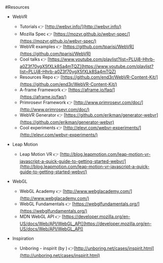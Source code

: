 #Resources

* WebVR
  * Tutorials 👉 [http://webvr.info/](http://webvr.info/)
  * Mozilla Spec 👉 [https://mozvr.github.io/webvr-spec/](https://mozvr.github.io/webvr-spec/)
  * WebVR examples 👉 [https://github.com/tparisi/WebVR](https://github.com/tparisi/WebVR)
  * Cool talks 👉 [https://www.youtube.com/playlist?list=PLUj8-Hhrb-a0Z3f70ygX5fXLk8Sa4mTQZ](https://www.youtube.com/playlist?list=PLUj8-Hhrb-a0Z3f70ygX5fXLk8Sa4mTQZ)
  * Resources Repo 👉 [https://github.com/end3r/WebVR-Content-Kit/](https://github.com/end3r/WebVR-Content-Kit/)
  * A-frame Framework 👉 [https://aframe.io/faq/](https://aframe.io/faq/)
  * Primrosevr Framework 👉 [http://www.primrosevr.com/doc/](http://www.primrosevr.com/doc/)
  * WebVR Generator 👉 [https://github.com/erikman/generator-webvr](https://github.com/erikman/generator-webvr)
  * Cool experiments 👉 [http://elevr.com/webvr-experiments/](http://elevr.com/webvr-experiments/)
  
* Leap Motion
  * Leap Motion VR 👉 [http://blog.leapmotion.com/leap-motion-vr-javascript-a-quick-guide-to-getting-started-webvr/](http://blog.leapmotion.com/leap-motion-vr-javascript-a-quick-guide-to-getting-started-webvr/) 
 
* WebGL
  * WebGL Academy 👉 [http://www.webglacademy.com/](http://www.webglacademy.com/)
  * WebGL Fundamentals 👉 [https://webglfundamentals.org/](https://webglfundamentals.org/) 
  * MDN WebGL API 👉 [https://developer.mozilla.org/en-US/docs/Web/API/WebGL_API](https://developer.mozilla.org/en-US/docs/Web/API/WebGL_API)

* Inspiration
  * Unboring - inspirit (by ) 👉[http://unboring.net/cases/inspirit.html](http://unboring.net/cases/inspirit.html)
   